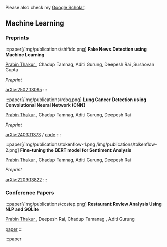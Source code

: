 Please also check my [Google Scholar](https://scholar.google.com/citations?user=G2HfykEAAAAJ&hl=en&authuser=1).

## Machine Learning

<div -mt-4 />

### Preprints

:::paper[/img/publications/shiftdc.png]
**Fake News Detection using Machine Learning**

<u>Prabin Thakur </u> , Chadup Tamnag, Aditi Gurung, Deepesh Rai ,Sushovan Gupta

*Preprint*

[arXiv\:2502.13095](https://arxiv.org/abs/2502.13095)
:::


:::paper[/img/publications/rebq.png]
**Lung Cancer Detection using Convolutional Neural Network (CNN)**

 <u>Prabin Thakur </u>, Chadup Tamnag, Aditi Gurung, Deepesh Rai

*Preprint*

[arXiv\:2403.11373](https://arxiv.org/abs/2403.11373) / [code](https://github.com/Tree-Shu-Zhao/RebQ.pytorch)
:::

:::paper[/img/publications/tokenflow-1.png /img/publications/tokenflow-2.png]
**Fine-tuning the BERT model for Sentiment Analysis**

<u>Prabin Thakur </u>, Chadup Tamnag, Aditi Gurung, Deepesh Rai

*Preprint*

[arXiv\:2209.13822](http://arxiv.org/abs/2209.13822)
:::


### Conference Papers

:::paper[/img/publications/costep.png]
**Restaurant Review Analysis Using NLP and SQLite**

<u>Prabin Thakur </u>, Deepesh Rai, Chadup Tamanag , Aditi Gurung


[paper](https://openaccess.thecvf.com/content/CVPR2025/html/Zou_Learning_Conditional_Space-Time_Prompt_Distributions_for_Video_Class-Incremental_Learning_CVPR_2025_paper.html)
:::

:::paper

